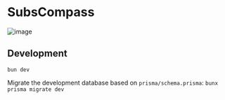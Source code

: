 # SubsCompass

![image](https://github.com/user-attachments/assets/0def66c8-e4a2-46f5-b081-9e9d2eaebd23)

## Development

`bun dev`

Migrate the development database based on `prisma/schema.prisma`: `bunx prisma migrate dev`
